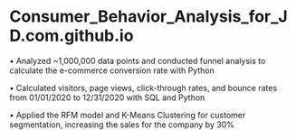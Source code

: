 # Consumer_Behavior_Analysis_for_JD.com.github.io

•	Analyzed  ~1,000,000 data points and conducted funnel analysis to calculate the e-commerce conversion rate with Python

•	Calculated visitors, page views, click-through rates, and bounce rates from 01/01/2020 to 12/31/2020 with SQL and Python 

•	Applied the RFM model and K-Means Clustering for customer segmentation, increasing the sales for the company by 30%
